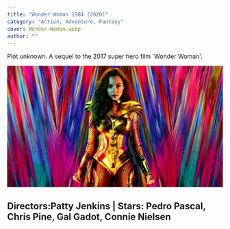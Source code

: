 ```yaml
---
title: "Wonder Woman 1984 (2020)"
category: "Action, Adventure, Fantasy"
cover: Wonder-Woman.webp
author: ""
---
```


Plot unknown. A sequel to the 2017 super hero film 'Wonder Woman'.

![unsplash.com](./Wonder-Woman.webp)

## Directors:Patty Jenkins | Stars: Pedro Pascal, Chris Pine, Gal Gadot, Connie Nielsen